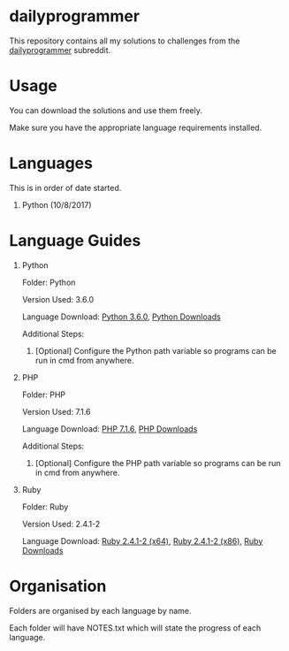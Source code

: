 # dailyprogrammer
This repository contains all my solutions to challenges from the [dailyprogrammer](https://www.reddit.com/r/dailyprogrammer/) subreddit.

# Usage
You can download the solutions and use them freely.

Make sure you have the appropriate language requirements installed.

# Languages
This is in order of date started.
1. Python (10/8/2017)

# Language Guides
1. Python

    Folder: Python

    Version Used: 3.6.0

    Language Download: [Python 3.6.0](https://www.python.org/downloads/release/python-360/), [Python Downloads](https://www.python.org/downloads/)

    Additional Steps:
    1. [Optional] Configure the Python path variable so programs can be run in cmd from anywhere.

2. PHP

    Folder: PHP
    
    Version Used: 7.1.6
    
    Language Download: [PHP 7.1.6](https://screenmessage.com/php716), [PHP Downloads](http://www.php.net/downloads.php)
    
    Additional Steps:
    1. [Optional] Configure the PHP path variable so programs can be run in cmd from anywhere.
    
3. Ruby

    Folder: Ruby
    
    Version Used: 2.4.1-2
    
    Language Download: [Ruby 2.4.1-2 (x64)](https://github.com/oneclick/rubyinstaller2/releases/download/2.4.1-2/rubyinstaller-2.4.1-2-x64.exe), [Ruby 2.4.1-2 (x86)](https://github.com/oneclick/rubyinstaller2/releases/download/2.4.1-2/rubyinstaller-2.4.1-2-x86.exe), [Ruby Downloads](https://rubyinstaller.org/downloads/)
    
# Organisation
Folders are organised by each language by name.

Each folder will have NOTES.txt which will state the progress of each language.
